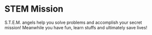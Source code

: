STEM Mission
=============

S.T.E.M. angels help you solve problems and accomplish your secret mission!
Meanwhile you have fun, learn stuffs and ultimately save lives!
